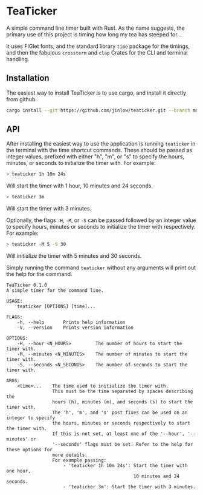 # TeaTicker

A simple command line timer built with Rust. As the name suggests, the primary use of this project is timing how long my tea has steeped for...

It uses FIGlet fonts, and the standard library `time` package for the timings, and then the fabulous `crossterm` and `clap` Crates for the CLI and terminal handling.

## Installation
The easiest way to install TeaTicker is to use cargo, and install it directly from github.
```bash
cargo install --git https://github.com/jinlow/teaticker.git --branch main
```

## API

After installing the easiest way to use the application is running `teaticker` in the terminal with the time shortcut commands. These should be passed as integer values, prefixed with either "h", "m", or "s" to specify the hours, minutes, or seconds to initialize the timer with. For example:

```bash
> teaticker 1h 10m 24s
```
Will start the timer with 1 hour, 10 minutes and 24 seconds.

```bash
> teaticker 3m
```

Will start the timer with 3 minutes.

Optionally, the flags `-H`, `-M`, or `-S` can be passed followed by an integer value to specify hours, minutes or seconds to initialize the timer with respectively. 
For example:
```bash
> teaticker -M 5 -S 30
```
Will initialize the timer with 5 minutes and 30 seconds.

Simply running the command `teaticker` without any arguments will print out the help for the command.
```
TeaTicker 0.1.0
A simple timer for the command line.

USAGE:
    teaticker [OPTIONS] [time]...

FLAGS:
    -h, --help       Prints help information
    -V, --version    Prints version information

OPTIONS:
    -H, --hour <N_HOURS>         The number of hours to start the timer with.
    -M, --minutes <N_MINUTES>    The number of minutes to start the timer with.
    -S, --seconds <N_SECONDS>    The number of seconds to start the timer with.

ARGS:
    <time>...    The time used to initialize the timer with.
                 This must be the time separated by spaces describing the
                 hours (h), minutes (m), and seconds (s) to start the timer with.
                 The 'h', 'm', and 's' post fixes can be used on an integer to specify
                 the hours, minutes or seconds respectively to start the timer with.
                 If this is not set, at least one of the '--hour', '--minutes' or 
                 '--seconds' flags must be set. Refer to the help for these options for
                 more details.
                 For example passing:
                     - 'teaticker 1h 10m 24s': Start the timer with one hour,
                                               10 minutes and 24 seconds.
                     - 'teaticker 3m': Start the timer with 3 minutes.

```
